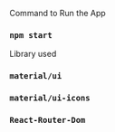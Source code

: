 Command to Run the App

### `npm start`

Library used 

### `material/ui`
### `material/ui-icons`
###  `React-Router-Dom`
